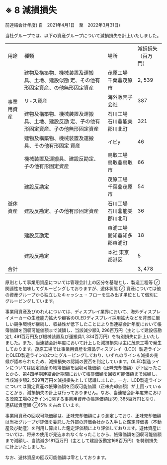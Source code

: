 # ※ 8 減損損失  

前連結会計年度( 自　2021年4月1日　至　2022年3月31日)  

当社グループでは、以下の資産グループについて減損損失を計上いたしました。  

<html><body><table><tr><td>用途</td><td>種類</td><td>場所</td><td>減損損失 （百万門）</td></tr><tr><td rowspan="4">事業用資産</td><td>建物及構築物、機械装置及運搬具、土地、建設似勘 定、その他有形固定資産、の他無形固定資産</td><td>茂原工場 千葉鼎茂原市</td><td>2, 539</td></tr><tr><td>リ-ス資産</td><td>海外販壳子会社</td><td>387</td></tr><tr><td>建物及構築物、機械装置及運搬具、土地、建設反勘 定、子の他有形固定資産、子の他無形固定資産</td><td>石川工場 石川鼎能美郡川北町</td><td>321</td></tr><tr><td>建物及構築物、機械装置及運搬具、その他有形固定 資産</td><td>イビy</td><td>46</td></tr><tr><td rowspan="5">遊休資産</td><td>機械装置及運搬具、建設反勘定、子の他有形固定資産</td><td>鳥取工場 鳥取鼎鳥取市</td><td>66</td></tr><tr><td>建設反勘定</td><td>茂原工場 千葉鼎茂原市</td><td>54</td></tr><tr><td>建設反勘定、子の他有形固定資産</td><td>石川工場 石川鼎能美郡川北町</td><td>36</td></tr><tr><td>建設反勘定</td><td>東浦工場 愛知鼎知多郡東浦町</td><td>18</td></tr><tr><td>建設反勘定</td><td>本社 東京都港区</td><td>5</td></tr><tr><td colspan="3">合計</td><td>3, 478</td></tr></table></body></html>  

原則として事業用資産については管理会計上の区分を基礎とし、製造工程等 $\oslash$ 関連性を加味してグルーピングしておりますが、遊休状態 $\oslash$ 資産については他の資産グループから独立したキャッシュ $\cdot \cdot$ フローを生み出す単位として個別にグルーピングしています。  

事業用資産及びのれんについては、ディスプレイ業界において、海外ディスプレイメーカーの生産能力拡大や顧客のOLEDディスプレイ採用拡大などを背景に厳しい競争環境が継続し、収益性が低下したことにより当連結会計年度において帳簿価額を回収可能価額まで減額し、当該減少額3, 296百万円（主として建設仮勘定1, 491百万円及び機械装置及び運搬具1, 334百万円）を特別損失に計上いたしました。また、当連結会計年度において計上した減損損失は主に茂原工場で発生しております。茂原工場では事業用資産を液晶ディスプレイ（LCD）製造ラインとOLED製造ラインの2つにグルーピングしており、いずれのラインも減損の兆候が認められたため、減損損失の認識の要否を判定しています。OLED製造ラインについては固定資産の帳簿価額を回収可能価額（正味売却価額）が下回ったことから、第4四半期連結会計期間において帳簿価額を回収可能価額まで減額し、当該減少額2, 539百万円を減損損失として認識しました。一方、LCD製造ラインについては固定資産の帳簿価額を回収可能価額（正味売却価額）が上回っていることから、減損損失の計上は行っておりません。なお、当連結会計年度末における茂原工場の2ラインに関する事業用資産の帳簿価額は39, 385百万円となり、連結総資産額 $\oslash 1 5 \%$ を占めています。  

事業用資産の回収可能価額は、正味売却価額により測定しており、正味売却価額は当社グループが評価を委託した外部の評価会社から入手した鑑定評価書（不動産及び動産）を利用し算出した鑑定評価額により評価しております。遊休資産については、将来の使用が見込まれなくなったことから、帳簿価額を回収可能価額まで減額し、当該減少181百万円（主として建設仮勘定168百万円）を特別損失に計上いたしました。  

なお、遊休資産の回収可能価額は零としております。  